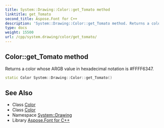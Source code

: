 ```yaml
---
title: System::Drawing::Color::get_Tomato method
linktitle: get_Tomato
second_title: Aspose.Font for C++
description: 'System::Drawing::Color::get_Tomato method. Returns a color whose ARGB value in hexadecimal notation is #FFFF6347 in C++.'
type: docs
weight: 15500
url: /cpp/system.drawing/color/get_tomato/
---
```

## Color::get_Tomato method


Returns a color whose ARGB value in hexadecimal notation is #FFFF6347.

```cpp
static Color System::Drawing::Color::get_Tomato()
```

## See Also

* Class [Color](../)
* Class [Color](../)
* Namespace [System::Drawing](../../)
* Library [Aspose.Font for C++](../../../)
